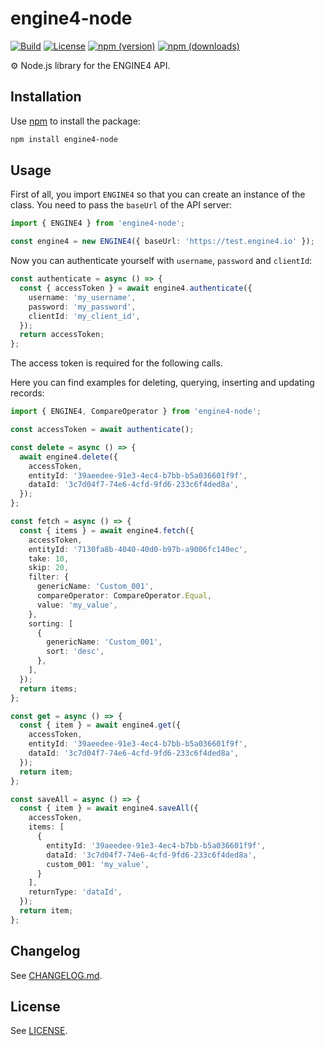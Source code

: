 # engine4-node

[![Build](https://img.shields.io/github/workflow/status/robingenz/engine4-node/CI/main)](https://github.com/robingenz/engine4-node/actions?query=workflow%3A%22CI%22)
[![License](https://img.shields.io/npm/l/engine4-node)](https://github.com/robingenz/engine4-node/blob/main/LICENSE)
[![npm (version)](https://img.shields.io/npm/v/engine4-node)](https://www.npmjs.com/package/engine4-node)
[![npm (downloads)](https://img.shields.io/npm/dm/engine4-node)](https://www.npmjs.com/package/engine4-node)

⚙️ Node.js library for the ENGINE4 API.

## Installation

Use [npm](https://docs.npmjs.com/cli/) to install the package:

```bash
npm install engine4-node
```

## Usage

First of all, you import `ENGINE4` so that you can create an instance of the class.
You need to pass the `baseUrl` of the API server:

```typescript
import { ENGINE4 } from 'engine4-node';

const engine4 = new ENGINE4({ baseUrl: 'https://test.engine4.io' });
```

Now you can authenticate yourself with `username`, `password` and `clientId`:

```typescript
const authenticate = async () => {
  const { accessToken } = await engine4.authenticate({
    username: 'my_username',
    password: 'my_password',
    clientId: 'my_client_id',
  });
  return accessToken;
};
```

The access token is required for the following calls.

Here you can find examples for deleting, querying, inserting and updating records:

```typescript
import { ENGINE4, CompareOperator } from 'engine4-node';

const accessToken = await authenticate();

const delete = async () => {
  await engine4.delete({
    accessToken,
    entityId: '39aeedee-91e3-4ec4-b7bb-b5a036601f9f',
    dataId: '3c7d04f7-74e6-4cfd-9fd6-233c6f4ded8a',
  });
};

const fetch = async () => {
  const { items } = await engine4.fetch({
    accessToken,
    entityId: '7130fa8b-4040-40d0-b97b-a9006fc140ec',
    take: 10,
    skip: 20,
    filter: {
      genericName: 'Custom_001',
      compareOperator: CompareOperator.Equal,
      value: 'my_value',
    },
    sorting: [
      {
        genericName: 'Custom_001',
        sort: 'desc',
      },
    ],
  });
  return items;
};

const get = async () => {
  const { item } = await engine4.get({
    accessToken,
    entityId: '39aeedee-91e3-4ec4-b7bb-b5a036601f9f',
    dataId: '3c7d04f7-74e6-4cfd-9fd6-233c6f4ded8a',
  });
  return item;
};

const saveAll = async () => {
  const { item } = await engine4.saveAll({
    accessToken,
    items: [
      {
        entityId: '39aeedee-91e3-4ec4-b7bb-b5a036601f9f',
        dataId: '3c7d04f7-74e6-4cfd-9fd6-233c6f4ded8a',
        custom_001: 'my_value',
      }
    ],
    returnType: 'dataId',
  });
  return item;
};
```

## Changelog

See [CHANGELOG.md](https://github.com/robingenz/engine4-node/blob/main/CHANGELOG.md).

## License

See [LICENSE](https://github.com/robingenz/engine4-node/blob/main/LICENSE).
